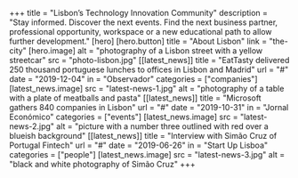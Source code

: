 +++
title = "Lisbon’s Technology Innovation Community"
description = "Stay informed. Discover the next events. Find the next business partner, professional opportunity, workspace or a new educational path to allow further development."
[hero]
    [hero.button]
        title = "About Lisbon"
        link = "the-city"
    [hero.image]
        alt = "photography of a Lisbon street with a yellow streetcar"
        src = "photo-lisbon.jpg"
[[latest_news]]
    title = "EatTasty delivered 250 thousand portuguese lunches to offices in Lisbon and Madrid"
    url = "#"
    date = "2019-12-04"
    in = "Observador"
    categories = ["companies"]
    [latest_news.image] 
        src = "latest-news-1.jpg"
        alt = "photography of a table with a plate of meatballs and pasta"
[[latest_news]]
    title = "Microsoft gathers 840 companies in Lisbon"
    url = "#"
    date = "2019-10-31"
    in = "Jornal Económico"
    categories = ["events"]
    [latest_news.image] 
        src = "latest-news-2.jpg"
        alt = "picture with a number three outlined with red over a blueish background"
[[latest_news]]
    title = "Interview with Simão Cruz of Portugal Fintech"
    url = "#"
    date = "2019-06-26"
    in = "Start Up Lisboa"
    categories = ["people"]
    [latest_news.image] 
        src = "latest-news-3.jpg"
        alt = "black and white photography of Simão Cruz"
+++